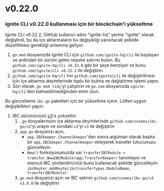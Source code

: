 # v0.22.0

### Ignite CLI v0.22.0 kullanması için bir blockchain'i yükseltme

Ignite CLI v0.22.2, GitHub kullanıcı adını "ignite-hq" yerine "ignite" olarak değiştirdi, bu da içe aktarmaların bu değişikliği yansıtacak şekilde düzeltilmesi gerektiği anlamına geliyor.

1. `go.mod` dosyanızda Ignite CLI için `github.com/ignite-hq/cli` ile başlayan ve ardından bir sürüm gelen require satırını bulun. Bu `github.com/ignite-hq/cli v0.22.0` gibi bir şeye benziyor ve bunu `github.com/ignite/cli v0.22.2` ile değiştirin.
2. `github.com/ignite-hq/cli`'nin `github.com/ignite/cli` ile değiştirilmesi için içe aktarma deyimlerinde toplu bir bulma ve değiştirme işlemi yapın.
3. Son olarak, `go mod tidy`'yi çalıştırın ve `go.sum` dosyanızda `ignite-hq/cli`'den bahsedilmediğinden emin olun.

Bu güncelleme `ibc-go` paketleri için bir yükseltme içerir. Lütfen uygun değişiklikleri yapın:

1. IBC sürümünüzü [v3](https://github.com/cosmos/ibc-go/releases/tag/v3.0.0)'e yükseltin.
   1. `.go` dosyalarınızın içe aktarma deyimlerinde `github.com/cosmos/ibc-go/v2`'yi arayın ve sondaki `v2`'yi `v3` ile değiştirin
   2. `app.go` dosyanızı açın,
      * `app.IBCKeeper.ChannelKeeper`'dan sonra argüman olarak başka bir `app.IBCKeeper.ChannelKeeper` ekleyerek transfer tutucunuzu güncelleyin
      * `New()` fonksiyonunuzda var `transferIBCModule = transfer.NewIBCModule(app.TransferKeeper)` tanımlayın ve mevcut IBC yönlendiricinizi bunu kullanacak şekilde güncelleyin: `ibcRouter.AddRoute(ibctransfertypes.ModuleName, transferIBCModule)`
   3. `go.mod` dosyanızı açın ve IBC satırını `github.com/cosmos/ibc-go/v3 v3.0.0` ile değiştirin
